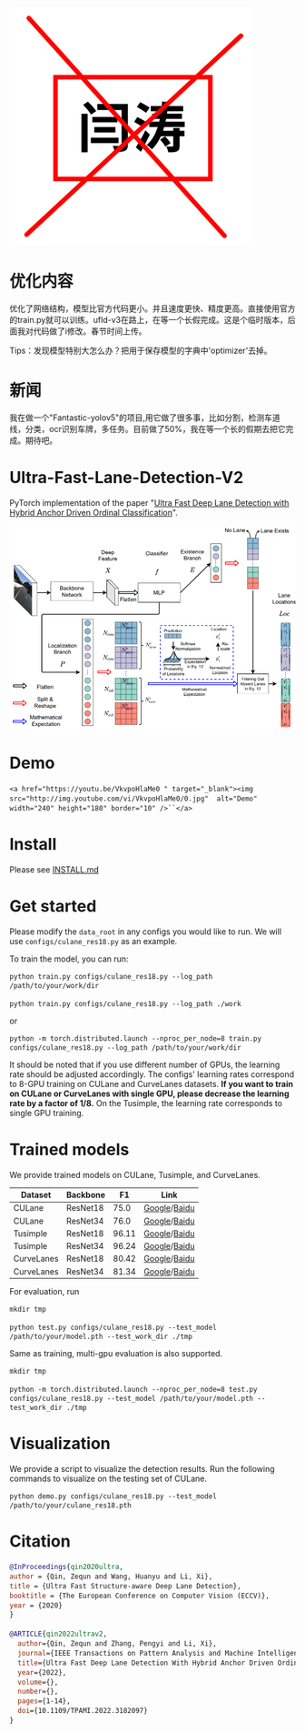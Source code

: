 ![](doc/sbyt.png)
# 优化内容

优化了网络结构，模型比官方代码更小。并且速度更快、精度更高。直接使用官方的train.py就可以训练。ufld-v3在路上，在等一个长假完成。这是个临时版本，后面我对代码做了i修改。春节时间上传。

Tips：发现模型特别大怎么办？把用于保存模型的字典中'optimizer'去掉。
# 新闻
我在做一个"Fantastic-yolov5"的项目,用它做了很多事，比如分割，检测车道线，分类，ocr识别车牌，多任务。目前做了50%，我在等一个长的假期去把它完成。期待吧。

# Ultra-Fast-Lane-Detection-V2

PyTorch implementation of the paper "[Ultra Fast Deep Lane Detection with Hybrid Anchor Driven Ordinal Classification](https://arxiv.org/abs/2206.07389)".

![](ufldv2.png "vis")

# Demo

`<a href="https://youtu.be/VkvpoHlaMe0
" target="_blank"><img src="http://img.youtube.com/vi/VkvpoHlaMe0/0.jpg" 
alt="Demo" width="240" height="180" border="10" />``</a>`

# Install

Please see [INSTALL.md](./INSTALL.md)

# Get started

Please modify the `data_root` in any configs you would like to run. We will use `configs/culane_res18.py` as an example.

To train the model, you can run:

```
python train.py configs/culane_res18.py --log_path /path/to/your/work/dir

python train.py configs/culane_res18.py --log_path ./work
```

or

```
python -m torch.distributed.launch --nproc_per_node=8 train.py configs/culane_res18.py --log_path /path/to/your/work/dir
```

It should be noted that if you use different number of GPUs, the learning rate should be adjusted accordingly. The configs' learning rates correspond to 8-GPU training on CULane and CurveLanes datasets. **If you want to train on CULane or CurveLanes with single GPU, please decrease the learning rate by a factor of 1/8.** On the Tusimple, the learning rate corresponds to single GPU training.

# Trained models

We provide trained models on CULane, Tusimple, and CurveLanes.

| Dataset    | Backbone | F1    | Link                                                                                                                                                     |
| ---------- | -------- | ----- | -------------------------------------------------------------------------------------------------------------------------------------------------------- |
| CULane     | ResNet18 | 75.0  | [Google](https://drive.google.com/file/d/1oEjJraFr-3lxhX_OXduAGFWalWa6Xh3W/view?usp=sharing)/[Baidu](https://pan.baidu.com/s/1Z3W4y3eA9xrXJ51-voK4WQ?pwd=pdzs) |
| CULane     | ResNet34 | 76.0  | [Google](https://drive.google.com/file/d/1AjnvAD3qmqt_dGPveZJsLZ1bOyWv62Yj/view?usp=sharing)/[Baidu](https://pan.baidu.com/s/1PHNpVHboQlmpjM5NXl9IxQ?pwd=jw8f) |
| Tusimple   | ResNet18 | 96.11 | [Google](https://drive.google.com/file/d/1Clnj9-dLz81S3wXiYtlkc4HVusCb978t/view?usp=sharing)/[Baidu](https://pan.baidu.com/s/1umHo0RZIAQ1l_FzL2aZomw?pwd=6xs1) |
| Tusimple   | ResNet34 | 96.24 | [Google](https://drive.google.com/file/d/1pkz8homK433z39uStGK3ZWkDXrnBAMmX/view?usp=sharing)/[Baidu](https://pan.baidu.com/s/1Eq7oxnDoE0vcQGzs1VsGZQ?pwd=b88p) |
| CurveLanes | ResNet18 | 80.42 | [Google](https://drive.google.com/file/d/1VfbUvorKKMG4tUePNbLYPp63axgd-8BX/view?usp=sharing)/[Baidu](https://pan.baidu.com/s/1jCqKqgSQdh6nwC5pYpYO1A?pwd=urhe) |
| CurveLanes | ResNet34 | 81.34 | [Google](https://drive.google.com/file/d/1O1kPSr85Icl2JbwV3RBlxWZYhLEHo8EN/view?usp=sharing)/[Baidu](https://pan.baidu.com/s/1fk2Wg-1QoHXTnTlasSM6uQ?pwd=4mn3) |

For evaluation, run

```Shell
mkdir tmp

python test.py configs/culane_res18.py --test_model /path/to/your/model.pth --test_work_dir ./tmp
```

Same as training, multi-gpu evaluation is also supported.

```Shell
mkdir tmp

python -m torch.distributed.launch --nproc_per_node=8 test.py configs/culane_res18.py --test_model /path/to/your/model.pth --test_work_dir ./tmp
```

# Visualization

We provide a script to visualize the detection results. Run the following commands to visualize on the testing set of CULane.

```
python demo.py configs/culane_res18.py --test_model /path/to/your/culane_res18.pth
```

# Citation

```BibTeX
@InProceedings{qin2020ultra,
author = {Qin, Zequn and Wang, Huanyu and Li, Xi},
title = {Ultra Fast Structure-aware Deep Lane Detection},
booktitle = {The European Conference on Computer Vision (ECCV)},
year = {2020}
}

@ARTICLE{qin2022ultrav2,
  author={Qin, Zequn and Zhang, Pengyi and Li, Xi},
  journal={IEEE Transactions on Pattern Analysis and Machine Intelligence}, 
  title={Ultra Fast Deep Lane Detection With Hybrid Anchor Driven Ordinal Classification}, 
  year={2022},
  volume={},
  number={},
  pages={1-14},
  doi={10.1109/TPAMI.2022.3182097}
}
```
